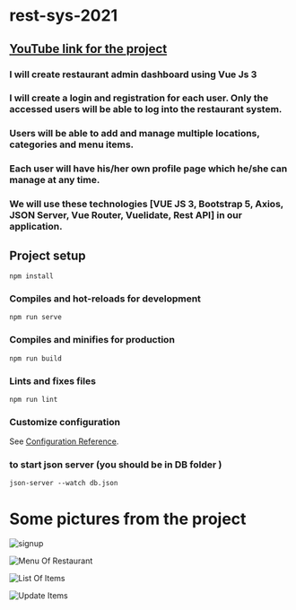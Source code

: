 # rest-sys-2021

## [YouTube link for the project](https://www.youtube.com/playlist?list=PLiqIvaqernp3lEK4cL8N54O8LvFVCEO10)

### I will create restaurant admin dashboard using Vue Js 3

### I will create a login and registration for each user. Only the accessed users will be able to log into the restaurant system.

### Users will be able to add and manage multiple locations, categories and menu items.

### Each user will have his/her own profile page which he/she can manage at any time.

### We will use these technologies [VUE JS 3, Bootstrap 5, Axios, JSON Server, Vue Router, Vuelidate, Rest API] in our application.


## Project setup
```
npm install
```

### Compiles and hot-reloads for development
```
npm run serve
```

### Compiles and minifies for production
```
npm run build
```

### Lints and fixes files
```
npm run lint
```

### Customize configuration
See [Configuration Reference](https://cli.vuejs.org/config/).

### to start json server (you should be in DB folder )
```
json-server --watch db.json
```

# Some pictures from the project

![signup](https://github.com/MoomenAzzam/restaurant-system-management/assets/82784364/eda34afd-0f38-4ad2-a3cc-dca0254645b2)

![Menu Of Restaurant](https://github.com/MoomenAzzam/restaurant-system-management/assets/82784364/c9ac949f-0e2e-4683-a5c3-8408f2d9faf0)

![List Of Items](https://github.com/MoomenAzzam/restaurant-system-management/assets/82784364/94044a86-c12c-432a-baa3-fe001e544f2f)

![Update Items](https://github.com/MoomenAzzam/restaurant-system-management/assets/82784364/8b09025f-6095-4f84-ba97-204b885b5a9d)

